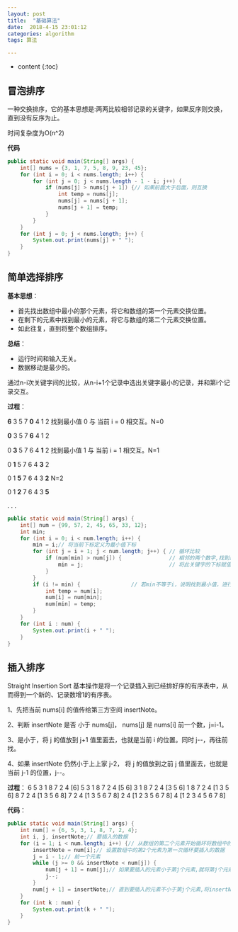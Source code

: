 ```yaml
---
layout: post
title:  "基础算法"
date:  2018-4-15 23:01:12
categories: algorithm
tags: 算法

---
```

* content
{:toc}






## 冒泡排序

一种交换排序，它的基本思想是:两两比较相邻记录的关键字，如果反序则交换，直到没有反序为止。

时间复杂度为O(n^2)


**代码**

```java
public static void main(String[] args) {
    int[] nums = {3, 1, 7, 5, 8, 9, 23, 45};
    for (int i = 0; i < nums.length; i++) {
        for (int j = 0; j < nums.length - 1 - i; j++) {
            if (nums[j] > nums[j + 1]) {// 如果前面大于后面，则互换
                int temp = nums[j];
                nums[j] = nums[j + 1];
                nums[j + 1] = temp;
            }
        }
    }
    for (int j = 0; j < nums.length; j++) {
        System.out.print(nums[j] + " ");
    }
}
```



## 简单选择排序

**基本思想**：

- 首先找出数组中最小的那个元素，将它和数组的第一个元素交换位置。
- 在剩下的元素中找到最小的元素，将它与数组的第二个元素交换位置。
- 如此往复，直到将整个数组排序。

**总结**：

- 运行时间和输入无关。
- 数据移动是最少的。


通过n-i次关键字间的比较，从n-i+1个记录中选出关键字最小的记录，并和第i个记录交互。

**过程**：

**6** 3 5 7 **0** 4 1 2    找到最小值 0 与 当前 i = 0 相交互。N=0

**0** 3 5 7 **6** 4 1 2  

0 **3** 5 7 6 4 **1** 2   找到最小值 1 与 当前 i = 1 相交互。N=1

0 **1** 5 7 6 4 **3** 2 

0 1 **5** 7 6 4 3 **2**  N=2

0 1 **2** 7 6 4 3 **5**

. . .

```java
public static void main(String[] args) {
    int[] num = {99, 57, 2, 45, 65, 33, 12};
    int min;
    for (int i = 0; i < num.length; i++) {
        min = i;// 将当前下标定义为最小值下标
        for (int j = i + 1; j < num.length; j++) { // 循环比较
            if (num[min] > num[j]) {               // 相邻的两个数字,找到最小的
                min = j;                           // 将此关键字的下标赋值给min
            }
        }
        if (i != min) {                // 若min不等于i，说明找到最小值，进行交换
            int temp = num[i];
            num[i] = num[min];
            num[min] = temp;
        }
    }
    for (int i : num) {
        System.out.print(i + " ");
    }
}
```



## 插入排序

Straight Insertion Sort 
基本操作是将一个记录插入到已经排好序的有序表中，从而得到一个新的、记录数增1的有序表。


1、先把当前 nums[i] 的值传给第三方空间 insertNote。

2、判断 insertNote 是否 小于 nums[j]， nums[j] 是 nums[i] 前一个数，j=i-1。

3、是小于，将 j 的值放到 j+1 值里面去，也就是当前 i 的位置。同时 j--，再往前找。

4、如果 insertNote 仍然小于上上家 j-2， 将 j 的值放到之前 j 值里面去，也就是当前 j-1 的位置，j--。

**过程**：
6 5 3 1 8 7 2 4 
[6] 5 3 1 8 7 2 4 
[5 6] 3 1 8 7 2 4 
[3 5 6] 1 8 7 2 4 
[1 3 5 6] 8 7 2 4 
[1 3 5 6 8] 7 2 4 
[1 3 5 6  7 8] 2 4 
[1 2 3 5 6  7 8] 4 
 [1 2 3 4 5 6  7 8]  


**代码**：
```java
public static void main(String[] args) {
    int num[] = {6, 5, 3, 1, 8, 7, 2, 4};
    int i, j, insertNote;// 要插入的数据
    for (i = 1; i < num.length; i++) {// 从数组的第二个元素开始循环将数组中的元素插入
        insertNote = num[i];// 设置数组中的第2个元素为第一次循环要插入的数据
        j = i - 1;// 前一个元素
        while (j >= 0 && insertNote < num[j]) {
            num[j + 1] = num[j];// 如果要插入的元素小于第j个元素,就将第j个元素向后移动
            j--;
        }
        num[j + 1] = insertNote;// 直到要插入的元素不小于第j个元素,将insertNote插入到数组中
    }
    for (int k : num) {
        System.out.print(k + " ");
    }
}
```

